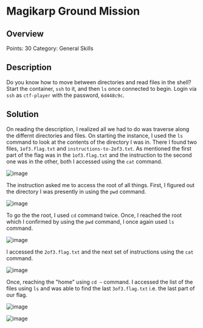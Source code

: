 # Magikarp Ground Mission

## Overview
  Points: 30
  Category: General Skills

## Description
  Do you know how to move between directories and read files in the shell? Start the container, `ssh` to it, and then `ls` once connected to begin. Login via `ssh` as `ctf-player` with the password, `6d448c9c`.

## Solution
  On reading the description, I realized all we had to do was traverse along the differnt directories and files.
  On starting the instance, I used the `ls` command to look at the contents of the directory I was in. There I found two files, `1of3.flag.txt` and `instructions-to-2of3.txt`. As mentioned the first part of the flag was in the `1of3.flag.txt` and the instruction to the second one was in the other, both I accessed using the `cat` command.

  ![image](https://github.com/Mnj-ToTheTop/Pico_CTF/assets/153396359/419ecfe3-366a-4bf0-9a3d-ba8385ecdf76)

  The instruction asked me to access the root of all things. First, I figured out the directory I was presently in using the `pwd` command.

  ![image](https://github.com/Mnj-ToTheTop/Pico_CTF/assets/153396359/13c872d9-7275-4602-8d5b-1e4558da144c)

  To go the the root, I used `cd` command twice. Once, I reached the root which I confirmed by using the `pwd` command, I once again used `ls` command. 

  ![image](https://github.com/Mnj-ToTheTop/Pico_CTF/assets/153396359/fe9dd772-7fbb-4ff7-8e8b-21801b4f1a84)

I accessed the `2of3.flag.txt` and the next set of instructions using the `cat` command.

![image](https://github.com/Mnj-ToTheTop/Pico_CTF/assets/153396359/a6d16413-95c7-4553-94de-92ac185147a1)

Once, reaching the "home" using `cd ~` command. I accessed the list of the files using `ls` and was able to find the last `3of3.flag.txt` i.e. the last part of our flag.

![image](https://github.com/Mnj-ToTheTop/Pico_CTF/assets/153396359/a27da663-2f0a-4ab0-bedb-d44e1cd1b4ab)

![image](https://github.com/Mnj-ToTheTop/Pico_CTF/assets/153396359/5dbbdca2-1d44-41fa-aec7-3e5ae4fd9862)



